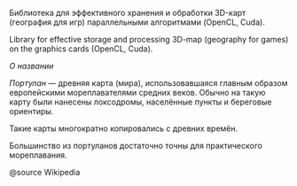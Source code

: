 Библиотека для эффективного хранения и обработки 3D-карт (география для игр) параллельными алгоритмами (OpenCL, Cuda).

Library for effective storage and processing 3D-map (geography for games) on the graphics cards (OpenCL, Cuda).



*О названии*

*Портулан* — древняя карта (мира), использовавшаяся главным образом европейскими мореплавателями средних веков. Обычно на такую карту были нанесены локсодромы, населённые пункты и береговые ориентиры.

Такие карты многократно копировались с древних времён.

Большинство из портуланов достаточно точны для практического мореплавания.

@source Wikipedia
